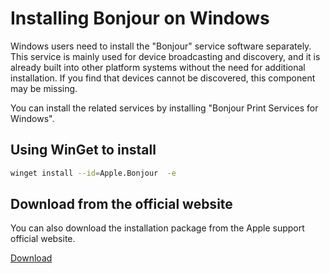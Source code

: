 # Installing Bonjour on Windows

Windows users need to install the "Bonjour" service software separately. This service is mainly used for device broadcasting and discovery, and it is already built into other platform systems without the need for additional installation. If you find that devices cannot be discovered, this component may be missing.

You can install the related services by installing "Bonjour Print Services for Windows".

## Using WinGet to install

```bash
winget install --id=Apple.Bonjour  -e
```

## Download from the official website

You can also download the installation package from the Apple support official website.

[Download](https://support.apple.com/kb/DL999?locale=en_US)
